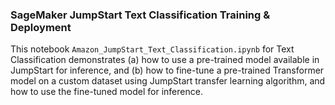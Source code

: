 ### SageMaker JumpStart Text Classification Training & Deployment
This notebook `Amazon_JumpStart_Text_Classification.ipynb` for Text Classification demonstrates (a) how to use a pre-trained model available in JumpStart for inference, and (b) how to fine-tune a pre-trained Transformer model on a custom dataset using JumpStart transfer learning algorithm, and how to use the fine-tuned model for inference.